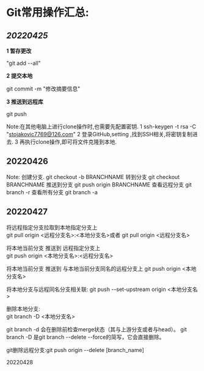 # Git常用操作汇总:

## *20220425*
**1 暂存更改**

"git add --all"

**2 提交本地**

git commit -m "修改摘要信息"

**3 推送到远程库**

git push


Note:在其他电脑上进行clone操作时,也需要先配置密钥.
1  ssh-keygen -t rsa -C "stojakovic7769@126.com"
2  登录GitHub,setting ,找到SSH相关,将密钥复制进去.
3  再执行clone操作,即可将文件克隆到本地.

## 20220426
Note:
创建分支.   git checkout -b BRANCHNAME
转到分支    git checkout BRANCHNAME
推送到分支 git push origin BRANCHNAME
查看远程分支 git branch -r
查看所有分支 git branch -a

## 20220427
将远程指定分支拉取到本地指定分支上  
git pull origin <远程分支名>:<本地分支名>或者 git pull origin <远程分支名>

将本地当前分支 推送到 远程指定分支上  
git push origin <本地分支名>:<远程分支名>

将本地当前分支 推送到 与本地当前分支同名的远程分支上 
git push origin <本地分支名>

将本地分支与远程同名分支相关联: 
git push --set-upstream origin <本地分支名>

删除本地分支:  
git branch -D <本地分支名>

git branch -d 会在删除前检查merge状态（其与上游分支或者与head）。
git branch -D 是git branch --delete --force的简写，它会直接删除。

git删除远程分支:git push origin --delete [branch_name]

20220428


